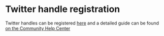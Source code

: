 # Twitter handle registration

Twitter handles can be registered [here](https://sns.id/twitter) and a detailed guide can be found [on the Community Help Center](https://docs.bonfida.org/collection/solana-name-service-twitter)
